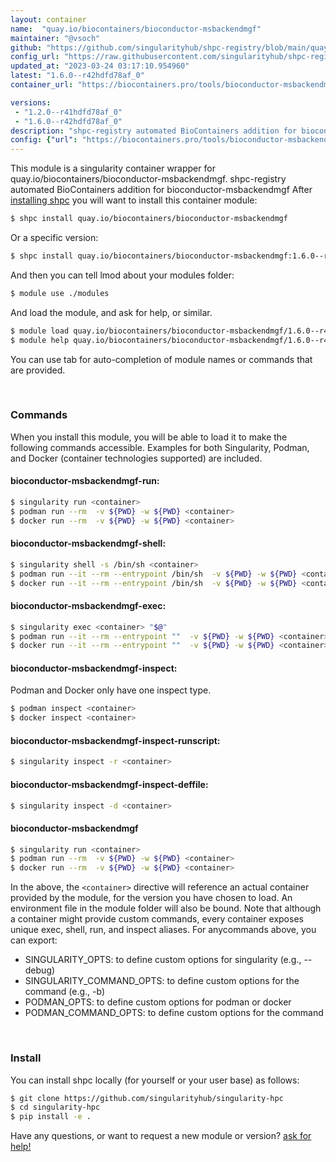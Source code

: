 ```yaml
---
layout: container
name:  "quay.io/biocontainers/bioconductor-msbackendmgf"
maintainer: "@vsoch"
github: "https://github.com/singularityhub/shpc-registry/blob/main/quay.io/biocontainers/bioconductor-msbackendmgf/container.yaml"
config_url: "https://raw.githubusercontent.com/singularityhub/shpc-registry/main/quay.io/biocontainers/bioconductor-msbackendmgf/container.yaml"
updated_at: "2023-03-24 03:17:10.954960"
latest: "1.6.0--r42hdfd78af_0"
container_url: "https://biocontainers.pro/tools/bioconductor-msbackendmgf"

versions:
 - "1.2.0--r41hdfd78af_0"
 - "1.6.0--r42hdfd78af_0"
description: "shpc-registry automated BioContainers addition for bioconductor-msbackendmgf"
config: {"url": "https://biocontainers.pro/tools/bioconductor-msbackendmgf", "maintainer": "@vsoch", "description": "shpc-registry automated BioContainers addition for bioconductor-msbackendmgf", "latest": {"1.6.0--r42hdfd78af_0": "sha256:e865652a892c76b3353841803963f8a12e49127300f2cc177944347f5049bb98"}, "tags": {"1.2.0--r41hdfd78af_0": "sha256:01bca8120dc8beb568dd87e2ed516df30a609e52be1c63bbb38d9e0662b3c8a0", "1.6.0--r42hdfd78af_0": "sha256:e865652a892c76b3353841803963f8a12e49127300f2cc177944347f5049bb98"}, "docker": "quay.io/biocontainers/bioconductor-msbackendmgf"}
---
```


This module is a singularity container wrapper for quay.io/biocontainers/bioconductor-msbackendmgf.
shpc-registry automated BioContainers addition for bioconductor-msbackendmgf
After [installing shpc](#install) you will want to install this container module:


```bash
$ shpc install quay.io/biocontainers/bioconductor-msbackendmgf
```

Or a specific version:

```bash
$ shpc install quay.io/biocontainers/bioconductor-msbackendmgf:1.6.0--r42hdfd78af_0
```

And then you can tell lmod about your modules folder:

```bash
$ module use ./modules
```

And load the module, and ask for help, or similar.

```bash
$ module load quay.io/biocontainers/bioconductor-msbackendmgf/1.6.0--r42hdfd78af_0
$ module help quay.io/biocontainers/bioconductor-msbackendmgf/1.6.0--r42hdfd78af_0
```

You can use tab for auto-completion of module names or commands that are provided.

<br>

### Commands

When you install this module, you will be able to load it to make the following commands accessible.
Examples for both Singularity, Podman, and Docker (container technologies supported) are included.

#### bioconductor-msbackendmgf-run:

```bash
$ singularity run <container>
$ podman run --rm  -v ${PWD} -w ${PWD} <container>
$ docker run --rm  -v ${PWD} -w ${PWD} <container>
```

#### bioconductor-msbackendmgf-shell:

```bash
$ singularity shell -s /bin/sh <container>
$ podman run --it --rm --entrypoint /bin/sh  -v ${PWD} -w ${PWD} <container>
$ docker run --it --rm --entrypoint /bin/sh  -v ${PWD} -w ${PWD} <container>
```

#### bioconductor-msbackendmgf-exec:

```bash
$ singularity exec <container> "$@"
$ podman run --it --rm --entrypoint ""  -v ${PWD} -w ${PWD} <container> "$@"
$ docker run --it --rm --entrypoint ""  -v ${PWD} -w ${PWD} <container> "$@"
```

#### bioconductor-msbackendmgf-inspect:

Podman and Docker only have one inspect type.

```bash
$ podman inspect <container>
$ docker inspect <container>
```

#### bioconductor-msbackendmgf-inspect-runscript:

```bash
$ singularity inspect -r <container>
```

#### bioconductor-msbackendmgf-inspect-deffile:

```bash
$ singularity inspect -d <container>
```



#### bioconductor-msbackendmgf

```bash
$ singularity run <container>
$ podman run --rm  -v ${PWD} -w ${PWD} <container>
$ docker run --rm  -v ${PWD} -w ${PWD} <container>
```


In the above, the `<container>` directive will reference an actual container provided
by the module, for the version you have chosen to load. An environment file in the
module folder will also be bound. Note that although a container
might provide custom commands, every container exposes unique exec, shell, run, and
inspect aliases. For anycommands above, you can export:

 - SINGULARITY_OPTS: to define custom options for singularity (e.g., --debug)
 - SINGULARITY_COMMAND_OPTS: to define custom options for the command (e.g., -b)
 - PODMAN_OPTS: to define custom options for podman or docker
 - PODMAN_COMMAND_OPTS: to define custom options for the command

<br>

### Install

You can install shpc locally (for yourself or your user base) as follows:

```bash
$ git clone https://github.com/singularityhub/singularity-hpc
$ cd singularity-hpc
$ pip install -e .
```

Have any questions, or want to request a new module or version? [ask for help!](https://github.com/singularityhub/singularity-hpc/issues)